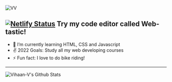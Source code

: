 ![VV](https://user-images.githubusercontent.com/105495633/169724358-9f25cce8-d421-4a5f-8a26-c5469df2a2cb.png)

[![Netlify Status](https://api.netlify.com/api/v1/badges/2f81eacb-6f50-4962-8d8c-7b4471782fa2/deploy-status)](https://web-tastic.netlify.app/)
Try my code editor called Web-tastic!
---
- 🌱 I’m currently learning HTML, CSS and Javascript
- ✌️ 2022 Goals: Study all my web developing courses
- ⚡ Fun fact: I love to do bike riding!
---
  <img align="left" alt="Vihaan-V's Github Stats" src="https://github-readme-stats.vercel.app/api?username=Vihaan-V&show_icons=true&hide_border=false&title_color=ff652f&icon_color=FFE400&bg_color=0B1117&text_color=FFFFFF&border_color=0D1117" />
